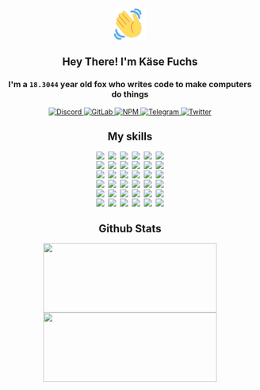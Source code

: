 <div><p align=center><img src=./resources/images/wave.gif width=64px height=64px></p><h2 align=center>Hey There! I'm Käse Fuchs</h2><h3 align=center>I'm a <code>18.3044</code> year old fox who writes code to make computers do things</h3><p align=center><a href=https://discord.com/users/507526681125322772><img alt=Discord src="https://img.shields.io/badge/Discord-5865F2?logo=discord&logoColor=white&style=flat-square#d84d81cc63765e6f7f273d8373df7378"> </a><a href=https://gitlab.com/kasefuchs><img alt=GitLab src="https://img.shields.io/badge/GitLab-330F63?logo=gitlab&logoColor=white&style=flat-square#d84d81cc63765e6f7f273d8373df7378"> </a><a href=https://npmjs.com/~kasefuchs><img alt=NPM src="https://img.shields.io/badge/NPM-CB3837?logo=npm&logoColor=white&style=flat-square#d84d81cc63765e6f7f273d8373df7378"> </a><a href=https://t.me/kasefuchs><img alt=Telegram src="https://img.shields.io/badge/Telegram-2CA5E0?logo=telegram&logoColor=white&style=flat-square#d84d81cc63765e6f7f273d8373df7378"> </a><a href=https://twitter.com/kasefuchs><img alt=Twitter src="https://img.shields.io/badge/Twitter-1DA1F2?logo=twitter&logoColor=white&style=flat-square#d84d81cc63765e6f7f273d8373df7378"></a></p><h2 align=center>My skills</h2><p align=center><a href=https://aws.amazon.com/ ><picture><source srcset="https://skillicons.dev/icons?i=aws&theme=dark#d84d81cc63765e6f7f273d8373df7378" media="(prefers-color-scheme: dark)"><source srcset="https://skillicons.dev/icons?i=aws&theme=light#d84d81cc63765e6f7f273d8373df7378" media="(prefers-color-scheme: light), (prefers-color-scheme: no-preference)"><img src="https://skillicons.dev/icons?i=aws&theme=light#d84d81cc63765e6f7f273d8373df7378"></picture></a>&nbsp;&nbsp;<a href=https://en.wikipedia.org/wiki/Bash_(Unix_shell)><picture><source srcset="https://skillicons.dev/icons?i=bash&theme=dark#d84d81cc63765e6f7f273d8373df7378" media="(prefers-color-scheme: dark)"><source srcset="https://skillicons.dev/icons?i=bash&theme=light#d84d81cc63765e6f7f273d8373df7378" media="(prefers-color-scheme: light), (prefers-color-scheme: no-preference)"><img src="https://skillicons.dev/icons?i=bash&theme=light#d84d81cc63765e6f7f273d8373df7378"></picture></a>&nbsp;&nbsp;<a href=https://discord.com/developers/docs><picture><source srcset="https://skillicons.dev/icons?i=bots&theme=dark#d84d81cc63765e6f7f273d8373df7378" media="(prefers-color-scheme: dark)"><source srcset="https://skillicons.dev/icons?i=bots&theme=light#d84d81cc63765e6f7f273d8373df7378" media="(prefers-color-scheme: light), (prefers-color-scheme: no-preference)"><img src="https://skillicons.dev/icons?i=bots&theme=light#d84d81cc63765e6f7f273d8373df7378"></picture></a>&nbsp;&nbsp;<a href=https://www.cloudflare.com/ ><picture><source srcset="https://skillicons.dev/icons?i=cloudflare&theme=dark#d84d81cc63765e6f7f273d8373df7378" media="(prefers-color-scheme: dark)"><source srcset="https://skillicons.dev/icons?i=cloudflare&theme=light#d84d81cc63765e6f7f273d8373df7378" media="(prefers-color-scheme: light), (prefers-color-scheme: no-preference)"><img src="https://skillicons.dev/icons?i=cloudflare&theme=light#d84d81cc63765e6f7f273d8373df7378"></picture></a>&nbsp;&nbsp;<a href=https://en.wikipedia.org/wiki/CSS><picture><source srcset="https://skillicons.dev/icons?i=css&theme=dark#d84d81cc63765e6f7f273d8373df7378" media="(prefers-color-scheme: dark)"><source srcset="https://skillicons.dev/icons?i=css&theme=light#d84d81cc63765e6f7f273d8373df7378" media="(prefers-color-scheme: light), (prefers-color-scheme: no-preference)"><img src="https://skillicons.dev/icons?i=css&theme=light#d84d81cc63765e6f7f273d8373df7378"></picture></a>&nbsp;&nbsp;<a href=https://www.docker.com/ ><picture><source srcset="https://skillicons.dev/icons?i=docker&theme=dark#d84d81cc63765e6f7f273d8373df7378" media="(prefers-color-scheme: dark)"><source srcset="https://skillicons.dev/icons?i=docker&theme=light#d84d81cc63765e6f7f273d8373df7378" media="(prefers-color-scheme: light), (prefers-color-scheme: no-preference)"><img src="https://skillicons.dev/icons?i=docker&theme=light#d84d81cc63765e6f7f273d8373df7378"></picture></a><br><a href=https://www.electronjs.org/ ><picture><source srcset="https://skillicons.dev/icons?i=electron&theme=dark#d84d81cc63765e6f7f273d8373df7378" media="(prefers-color-scheme: dark)"><source srcset="https://skillicons.dev/icons?i=electron&theme=light#d84d81cc63765e6f7f273d8373df7378" media="(prefers-color-scheme: light), (prefers-color-scheme: no-preference)"><img src="https://skillicons.dev/icons?i=electron&theme=light#d84d81cc63765e6f7f273d8373df7378"></picture></a>&nbsp;&nbsp;<a href=https://expressjs.com/ ><picture><source srcset="https://skillicons.dev/icons?i=express&theme=dark#d84d81cc63765e6f7f273d8373df7378" media="(prefers-color-scheme: dark)"><source srcset="https://skillicons.dev/icons?i=express&theme=light#d84d81cc63765e6f7f273d8373df7378" media="(prefers-color-scheme: light), (prefers-color-scheme: no-preference)"><img src="https://skillicons.dev/icons?i=express&theme=light#d84d81cc63765e6f7f273d8373df7378"></picture></a>&nbsp;&nbsp;<a href=https://www.figma.com/ ><picture><source srcset="https://skillicons.dev/icons?i=figma&theme=dark#d84d81cc63765e6f7f273d8373df7378" media="(prefers-color-scheme: dark)"><source srcset="https://skillicons.dev/icons?i=figma&theme=light#d84d81cc63765e6f7f273d8373df7378" media="(prefers-color-scheme: light), (prefers-color-scheme: no-preference)"><img src="https://skillicons.dev/icons?i=figma&theme=light#d84d81cc63765e6f7f273d8373df7378"></picture></a>&nbsp;&nbsp;<a href=https://firebase.google.com/ ><picture><source srcset="https://skillicons.dev/icons?i=firebase&theme=dark#d84d81cc63765e6f7f273d8373df7378" media="(prefers-color-scheme: dark)"><source srcset="https://skillicons.dev/icons?i=firebase&theme=light#d84d81cc63765e6f7f273d8373df7378" media="(prefers-color-scheme: light), (prefers-color-scheme: no-preference)"><img src="https://skillicons.dev/icons?i=firebase&theme=light#d84d81cc63765e6f7f273d8373df7378"></picture></a>&nbsp;&nbsp;<a href=https://flask.palletsprojects.com/ ><picture><source srcset="https://skillicons.dev/icons?i=flask&theme=dark#d84d81cc63765e6f7f273d8373df7378" media="(prefers-color-scheme: dark)"><source srcset="https://skillicons.dev/icons?i=flask&theme=light#d84d81cc63765e6f7f273d8373df7378" media="(prefers-color-scheme: light), (prefers-color-scheme: no-preference)"><img src="https://skillicons.dev/icons?i=flask&theme=light#d84d81cc63765e6f7f273d8373df7378"></picture></a>&nbsp;&nbsp;<a href=https://cloud.google.com/ ><picture><source srcset="https://skillicons.dev/icons?i=gcp&theme=dark#d84d81cc63765e6f7f273d8373df7378" media="(prefers-color-scheme: dark)"><source srcset="https://skillicons.dev/icons?i=gcp&theme=light#d84d81cc63765e6f7f273d8373df7378" media="(prefers-color-scheme: light), (prefers-color-scheme: no-preference)"><img src="https://skillicons.dev/icons?i=gcp&theme=light#d84d81cc63765e6f7f273d8373df7378"></picture></a><br><a href=https://git-scm.com/ ><picture><source srcset="https://skillicons.dev/icons?i=git&theme=dark#d84d81cc63765e6f7f273d8373df7378" media="(prefers-color-scheme: dark)"><source srcset="https://skillicons.dev/icons?i=git&theme=light#d84d81cc63765e6f7f273d8373df7378" media="(prefers-color-scheme: light), (prefers-color-scheme: no-preference)"><img src="https://skillicons.dev/icons?i=git&theme=light#d84d81cc63765e6f7f273d8373df7378"></picture></a>&nbsp;&nbsp;<a href=https://github.com/ ><picture><source srcset="https://skillicons.dev/icons?i=github&theme=dark#d84d81cc63765e6f7f273d8373df7378" media="(prefers-color-scheme: dark)"><source srcset="https://skillicons.dev/icons?i=github&theme=light#d84d81cc63765e6f7f273d8373df7378" media="(prefers-color-scheme: light), (prefers-color-scheme: no-preference)"><img src="https://skillicons.dev/icons?i=github&theme=light#d84d81cc63765e6f7f273d8373df7378"></picture></a>&nbsp;&nbsp;<a href=https://gitlab.com/ ><picture><source srcset="https://skillicons.dev/icons?i=gitlab&theme=dark#d84d81cc63765e6f7f273d8373df7378" media="(prefers-color-scheme: dark)"><source srcset="https://skillicons.dev/icons?i=gitlab&theme=light#d84d81cc63765e6f7f273d8373df7378" media="(prefers-color-scheme: light), (prefers-color-scheme: no-preference)"><img src="https://skillicons.dev/icons?i=gitlab&theme=light#d84d81cc63765e6f7f273d8373df7378"></picture></a>&nbsp;&nbsp;<a href=https://www.heroku.com/ ><picture><source srcset="https://skillicons.dev/icons?i=heroku&theme=dark#d84d81cc63765e6f7f273d8373df7378" media="(prefers-color-scheme: dark)"><source srcset="https://skillicons.dev/icons?i=heroku&theme=light#d84d81cc63765e6f7f273d8373df7378" media="(prefers-color-scheme: light), (prefers-color-scheme: no-preference)"><img src="https://skillicons.dev/icons?i=heroku&theme=light#d84d81cc63765e6f7f273d8373df7378"></picture></a>&nbsp;&nbsp;<a href=https://en.wikipedia.org/wiki/HTML><picture><source srcset="https://skillicons.dev/icons?i=html&theme=dark#d84d81cc63765e6f7f273d8373df7378" media="(prefers-color-scheme: dark)"><source srcset="https://skillicons.dev/icons?i=html&theme=light#d84d81cc63765e6f7f273d8373df7378" media="(prefers-color-scheme: light), (prefers-color-scheme: no-preference)"><img src="https://skillicons.dev/icons?i=html&theme=light#d84d81cc63765e6f7f273d8373df7378"></picture></a>&nbsp;&nbsp;<a href=https://en.wikipedia.org/wiki/JavaScript><picture><source srcset="https://skillicons.dev/icons?i=js&theme=dark#d84d81cc63765e6f7f273d8373df7378" media="(prefers-color-scheme: dark)"><source srcset="https://skillicons.dev/icons?i=js&theme=light#d84d81cc63765e6f7f273d8373df7378" media="(prefers-color-scheme: light), (prefers-color-scheme: no-preference)"><img src="https://skillicons.dev/icons?i=js&theme=light#d84d81cc63765e6f7f273d8373df7378"></picture></a><br><a href=https://en.wikipedia.org/wiki/Linux><picture><source srcset="https://skillicons.dev/icons?i=linux&theme=dark#d84d81cc63765e6f7f273d8373df7378" media="(prefers-color-scheme: dark)"><source srcset="https://skillicons.dev/icons?i=linux&theme=light#d84d81cc63765e6f7f273d8373df7378" media="(prefers-color-scheme: light), (prefers-color-scheme: no-preference)"><img src="https://skillicons.dev/icons?i=linux&theme=light#d84d81cc63765e6f7f273d8373df7378"></picture></a>&nbsp;&nbsp;<a href=https://mui.com/ ><picture><source srcset="https://skillicons.dev/icons?i=materialui&theme=dark#d84d81cc63765e6f7f273d8373df7378" media="(prefers-color-scheme: dark)"><source srcset="https://skillicons.dev/icons?i=materialui&theme=light#d84d81cc63765e6f7f273d8373df7378" media="(prefers-color-scheme: light), (prefers-color-scheme: no-preference)"><img src="https://skillicons.dev/icons?i=materialui&theme=light#d84d81cc63765e6f7f273d8373df7378"></picture></a>&nbsp;&nbsp;<a href=https://en.wikipedia.org/wiki/Markdown><picture><source srcset="https://skillicons.dev/icons?i=md&theme=dark#d84d81cc63765e6f7f273d8373df7378" media="(prefers-color-scheme: dark)"><source srcset="https://skillicons.dev/icons?i=md&theme=light#d84d81cc63765e6f7f273d8373df7378" media="(prefers-color-scheme: light), (prefers-color-scheme: no-preference)"><img src="https://skillicons.dev/icons?i=md&theme=light#d84d81cc63765e6f7f273d8373df7378"></picture></a>&nbsp;&nbsp;<a href=https://www.mongodb.com/ ><picture><source srcset="https://skillicons.dev/icons?i=mongodb&theme=dark#d84d81cc63765e6f7f273d8373df7378" media="(prefers-color-scheme: dark)"><source srcset="https://skillicons.dev/icons?i=mongodb&theme=light#d84d81cc63765e6f7f273d8373df7378" media="(prefers-color-scheme: light), (prefers-color-scheme: no-preference)"><img src="https://skillicons.dev/icons?i=mongodb&theme=light#d84d81cc63765e6f7f273d8373df7378"></picture></a>&nbsp;&nbsp;<a href=https://www.mysql.com/ ><picture><source srcset="https://skillicons.dev/icons?i=mysql&theme=dark#d84d81cc63765e6f7f273d8373df7378" media="(prefers-color-scheme: dark)"><source srcset="https://skillicons.dev/icons?i=mysql&theme=light#d84d81cc63765e6f7f273d8373df7378" media="(prefers-color-scheme: light), (prefers-color-scheme: no-preference)"><img src="https://skillicons.dev/icons?i=mysql&theme=light#d84d81cc63765e6f7f273d8373df7378"></picture></a>&nbsp;&nbsp;<a href=https://nextjs.org/ ><picture><source srcset="https://skillicons.dev/icons?i=nextjs&theme=dark#d84d81cc63765e6f7f273d8373df7378" media="(prefers-color-scheme: dark)"><source srcset="https://skillicons.dev/icons?i=nextjs&theme=light#d84d81cc63765e6f7f273d8373df7378" media="(prefers-color-scheme: light), (prefers-color-scheme: no-preference)"><img src="https://skillicons.dev/icons?i=nextjs&theme=light#d84d81cc63765e6f7f273d8373df7378"></picture></a><br><a href=https://nodejs.org/en/ ><picture><source srcset="https://skillicons.dev/icons?i=nodejs&theme=dark#d84d81cc63765e6f7f273d8373df7378" media="(prefers-color-scheme: dark)"><source srcset="https://skillicons.dev/icons?i=nodejs&theme=light#d84d81cc63765e6f7f273d8373df7378" media="(prefers-color-scheme: light), (prefers-color-scheme: no-preference)"><img src="https://skillicons.dev/icons?i=nodejs&theme=light#d84d81cc63765e6f7f273d8373df7378"></picture></a>&nbsp;&nbsp;<a href=https://www.postgresql.org/ ><picture><source srcset="https://skillicons.dev/icons?i=postgres&theme=dark#d84d81cc63765e6f7f273d8373df7378" media="(prefers-color-scheme: dark)"><source srcset="https://skillicons.dev/icons?i=postgres&theme=light#d84d81cc63765e6f7f273d8373df7378" media="(prefers-color-scheme: light), (prefers-color-scheme: no-preference)"><img src="https://skillicons.dev/icons?i=postgres&theme=light#d84d81cc63765e6f7f273d8373df7378"></picture></a>&nbsp;&nbsp;<a href=https://learn.microsoft.com/en-us/powershell/ ><picture><source srcset="https://skillicons.dev/icons?i=powershell&theme=dark#d84d81cc63765e6f7f273d8373df7378" media="(prefers-color-scheme: dark)"><source srcset="https://skillicons.dev/icons?i=powershell&theme=light#d84d81cc63765e6f7f273d8373df7378" media="(prefers-color-scheme: light), (prefers-color-scheme: no-preference)"><img src="https://skillicons.dev/icons?i=powershell&theme=light#d84d81cc63765e6f7f273d8373df7378"></picture></a>&nbsp;&nbsp;<a href=https://www.python.org/ ><picture><source srcset="https://skillicons.dev/icons?i=py&theme=dark#d84d81cc63765e6f7f273d8373df7378" media="(prefers-color-scheme: dark)"><source srcset="https://skillicons.dev/icons?i=py&theme=light#d84d81cc63765e6f7f273d8373df7378" media="(prefers-color-scheme: light), (prefers-color-scheme: no-preference)"><img src="https://skillicons.dev/icons?i=py&theme=light#d84d81cc63765e6f7f273d8373df7378"></picture></a>&nbsp;&nbsp;<a href=https://www.raspberrypi.org/ ><picture><source srcset="https://skillicons.dev/icons?i=raspberrypi&theme=dark#d84d81cc63765e6f7f273d8373df7378" media="(prefers-color-scheme: dark)"><source srcset="https://skillicons.dev/icons?i=raspberrypi&theme=light#d84d81cc63765e6f7f273d8373df7378" media="(prefers-color-scheme: light), (prefers-color-scheme: no-preference)"><img src="https://skillicons.dev/icons?i=raspberrypi&theme=light#d84d81cc63765e6f7f273d8373df7378"></picture></a>&nbsp;&nbsp;<a href=https://reactjs.org/ ><picture><source srcset="https://skillicons.dev/icons?i=react&theme=dark#d84d81cc63765e6f7f273d8373df7378" media="(prefers-color-scheme: dark)"><source srcset="https://skillicons.dev/icons?i=react&theme=light#d84d81cc63765e6f7f273d8373df7378" media="(prefers-color-scheme: light), (prefers-color-scheme: no-preference)"><img src="https://skillicons.dev/icons?i=react&theme=light#d84d81cc63765e6f7f273d8373df7378"></picture></a><br><a href=https://redux.js.org/ ><picture><source srcset="https://skillicons.dev/icons?i=redux&theme=dark#d84d81cc63765e6f7f273d8373df7378" media="(prefers-color-scheme: dark)"><source srcset="https://skillicons.dev/icons?i=redux&theme=light#d84d81cc63765e6f7f273d8373df7378" media="(prefers-color-scheme: light), (prefers-color-scheme: no-preference)"><img src="https://skillicons.dev/icons?i=redux&theme=light#d84d81cc63765e6f7f273d8373df7378"></picture></a>&nbsp;&nbsp;<a href=https://en.wikipedia.org/wiki/Regular_expression><picture><source srcset="https://skillicons.dev/icons?i=regex&theme=dark#d84d81cc63765e6f7f273d8373df7378" media="(prefers-color-scheme: dark)"><source srcset="https://skillicons.dev/icons?i=regex&theme=light#d84d81cc63765e6f7f273d8373df7378" media="(prefers-color-scheme: light), (prefers-color-scheme: no-preference)"><img src="https://skillicons.dev/icons?i=regex&theme=light#d84d81cc63765e6f7f273d8373df7378"></picture></a>&nbsp;&nbsp;<a href=https://en.wikipedia.org/wiki/Sass_(stylesheet_language)><picture><source srcset="https://skillicons.dev/icons?i=sass&theme=dark#d84d81cc63765e6f7f273d8373df7378" media="(prefers-color-scheme: dark)"><source srcset="https://skillicons.dev/icons?i=sass&theme=light#d84d81cc63765e6f7f273d8373df7378" media="(prefers-color-scheme: light), (prefers-color-scheme: no-preference)"><img src="https://skillicons.dev/icons?i=sass&theme=light#d84d81cc63765e6f7f273d8373df7378"></picture></a>&nbsp;&nbsp;<a href=https://www.typescriptlang.org/ ><picture><source srcset="https://skillicons.dev/icons?i=ts&theme=dark#d84d81cc63765e6f7f273d8373df7378" media="(prefers-color-scheme: dark)"><source srcset="https://skillicons.dev/icons?i=ts&theme=light#d84d81cc63765e6f7f273d8373df7378" media="(prefers-color-scheme: light), (prefers-color-scheme: no-preference)"><img src="https://skillicons.dev/icons?i=ts&theme=light#d84d81cc63765e6f7f273d8373df7378"></picture></a>&nbsp;&nbsp;<a href=https://unity.com/ ><picture><source srcset="https://skillicons.dev/icons?i=unity&theme=dark#d84d81cc63765e6f7f273d8373df7378" media="(prefers-color-scheme: dark)"><source srcset="https://skillicons.dev/icons?i=unity&theme=light#d84d81cc63765e6f7f273d8373df7378" media="(prefers-color-scheme: light), (prefers-color-scheme: no-preference)"><img src="https://skillicons.dev/icons?i=unity&theme=light#d84d81cc63765e6f7f273d8373df7378"></picture></a>&nbsp;&nbsp;<a href=https://workers.cloudflare.com/ ><picture><source srcset="https://skillicons.dev/icons?i=workers&theme=dark#d84d81cc63765e6f7f273d8373df7378" media="(prefers-color-scheme: dark)"><source srcset="https://skillicons.dev/icons?i=workers&theme=light#d84d81cc63765e6f7f273d8373df7378" media="(prefers-color-scheme: light), (prefers-color-scheme: no-preference)"><img src="https://skillicons.dev/icons?i=workers&theme=light#d84d81cc63765e6f7f273d8373df7378"></picture></a><br></p><h2 align=center>Github Stats</h2><p align=center><picture><source srcset="https://github-readme-stats-kasefuchs.vercel.app/api/?count_private=true&hide_border=true&hide_rank=true&line_height=20&hide_title=true&username=Kasefuchs&theme=dark#d84d81cc63765e6f7f273d8373df7378" media="(prefers-color-scheme: dark)"><source srcset="https://github-readme-stats-kasefuchs.vercel.app/api/?count_private=true&hide_border=true&hide_rank=true&line_height=20&hide_title=true&username=Kasefuchs&theme=light#d84d81cc63765e6f7f273d8373df7378" media="(prefers-color-scheme: light), (prefers-color-scheme: no-preference)"><img align=middle width=350 height=140 src="https://github-readme-stats-kasefuchs.vercel.app/api/?count_private=true&hide_border=true&hide_rank=true&line_height=20&hide_title=true&username=Kasefuchs&theme=light#d84d81cc63765e6f7f273d8373df7378"></picture><picture><source srcset="https://github-readme-stats-kasefuchs.vercel.app/api/top-langs/?count_private=true&hide_border=true&layout=compact&username=Kasefuchs&theme=dark#d84d81cc63765e6f7f273d8373df7378" media="(prefers-color-scheme: dark)"><source srcset="https://github-readme-stats-kasefuchs.vercel.app/api/top-langs/?count_private=true&hide_border=true&layout=compact&username=Kasefuchs&theme=light#d84d81cc63765e6f7f273d8373df7378" media="(prefers-color-scheme: light), (prefers-color-scheme: no-preference)"><img align=middle width=350 height=140 src="https://github-readme-stats-kasefuchs.vercel.app/api/top-langs/?count_private=true&hide_border=true&layout=compact&username=Kasefuchs&theme=light#d84d81cc63765e6f7f273d8373df7378"></picture></p><img src="https://hit.yhype.me/github/profile?user_id=64592097#d84d81cc63765e6f7f273d8373df7378" alt=""></div>